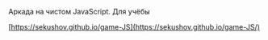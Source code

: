 Аркада на чистом JavaScript. Для учёбы

[https://sekushov.github.io/game-JS](https://sekushov.github.io/game-JS/)
